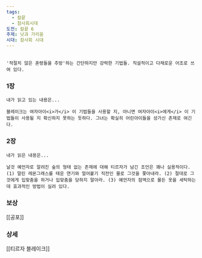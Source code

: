 ```yaml
---
tags:
  - 칼끝
  - 참사회시대
도전: 칼끝 6
주제: 낫과 가리움
시대: 참사회 시대
---
```




```여자아이도 따라할 수 있는 구마법

'적절치 않은 혼령들을 추방'하는 간단하지만 강력한 기법들. 직설적이고 다채로운 어조로 쓰여 있다.

```
### 1장

```
내가 읽고 있는 내용은...

블레이크는 여자아이<i>가</i> 이 기법들을 사용할 지, 아니면 여자아이<i>에게</i> 이 기법들이 사용될 지 확신하지 못하는 듯하다. 그녀는 확실히 어린아이들을 성가신 존재로 여긴다.
```
### 2장

```
내가 읽은 내용은...

날것 예언자로 알려진 숲의 형태 없는 존재에 대해 티르자가 남긴 조언은 꽤나 실용적이다. (1) 말린 레몬그래스를 태운 연기와 얼어붙기 직전인 물로 그것을 쫓아내라. (2) 절대로 그것에게 입맞춤을 하거나 입맞춤을 당하지 말아라. (3) 예언자의 점액으로 물든 옷을 세탁하는 데 효과적인 방법이 실려 있다.
```


### 보상

[[공포]]

### 상세

[[티르자 블레이크]]